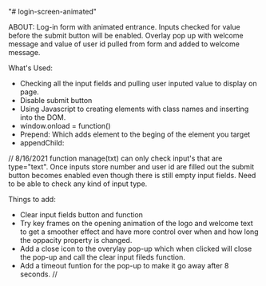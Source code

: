 "# login-screen-animated" 

ABOUT:
Log-in form with animated entrance. Inputs checked for value before the submit button will be enabled. Overlay pop up with welcome message and value of user id pulled from form and added to welcome message.

What's Used:
- Checking all the input fields and pulling user inputed value to display on page.
- Disable submit button
- Using Javascript to creating elements with class names and inserting into the DOM.
- window.onload = function()
- Prepend: Which adds element to the beging of the element you target
- appendChild:  


//
8/16/2021
function manage(txt) can only check input's that are type="text". Once inputs store number and user id are filled out the submit button becomes enabled even though there is still empty input fields. Need to be able to check any kind of input type. 

Things to add:
- Clear input fields button and function
- Try key frames on the opening animation of the logo and welcome text to get a smoother effect and have more control over when and how long the oppacity property is changed.
- Add a close icon to the overylay pop-up which when clicked will close the pop-up and call the clear input fileds function.
- Add a timeout funtion for the pop-up to make it go away after 8 seconds.
//